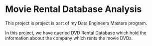 # Movie Rental Database Analysis

This project is project is part of my Data Engineers Masters program.

In this project, we have queried DVD Rental Database which hold the information aboout the company which rents the movie DVDs.

